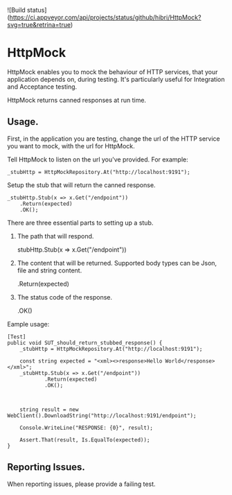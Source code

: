 
![Build status]
(https://ci.appveyor.com/api/projects/status/github/hibri/HttpMock?svg=true&retrina=true)

# HttpMock

HttpMock enables you to mock the behaviour of HTTP services, that your application depends on, during testing.
It's particularly useful for Integration and Acceptance testing.

HttpMock returns canned responses at run time.


## Usage.

First, in the application you are testing, change the url of the HTTP service you want to mock, with the url for HttpMock.

Tell HttpMock to listen on the url you've provided. For example:

	_stubHttp = HttpMockRepository.At("http://localhost:9191");

Setup the stub that will return the canned response.

	_stubHttp.Stub(x => x.Get("/endpoint"))
		.Return(expected)
		.OK();

There are three essential parts to setting up a stub.

1. The path that will respond.
	
	stubHttp.Stub(x => x.Get("/endpoint"))

2. The content that will be returned. Supported body types can be Json, file and string content. 

	.Return(expected)

3. The status code of the response.
	
 	.OK()




Eample usage:

	[Test]
 	public void SUT_should_return_stubbed_response() {
		_stubHttp = HttpMockRepository.At("http://localhost:9191");

		const string expected = "<xml><>response>Hello World</response></xml>";
		_stubHttp.Stub(x => x.Get("/endpoint"))
				.Return(expected)
				.OK();

		

		string result = new WebClient().DownloadString("http://localhost:9191/endpoint");

		Console.WriteLine("RESPONSE: {0}", result);

		Assert.That(result, Is.EqualTo(expected));
	}


## Reporting Issues.
When reporting issues, please provide a failing test. 
